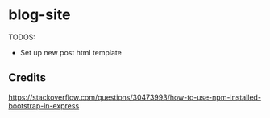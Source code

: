 # blog-site

TODOS: 
- Set up new post html template



## Credits

https://stackoverflow.com/questions/30473993/how-to-use-npm-installed-bootstrap-in-express